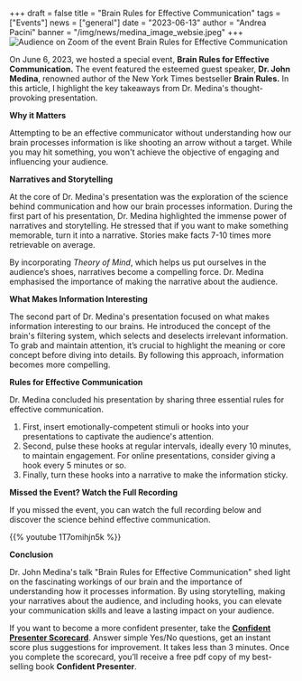 +++
draft = false
title = "Brain Rules for Effective Communication"
tags = ["Events"]
news = ["general"]
date = "2023-06-13"
author = "Andrea Pacini"
banner = "/img/news/medina_image_websie.jpeg"
+++
![Audience on Zoom of the event Brain Rules for Effective Communication](/img/news/medina_image_websie.jpeg)

On June 6, 2023, we hosted a special event, **Brain Rules for Effective Communication.** The event featured the esteemed guest speaker, **Dr. John Medina**, renowned author of the New York Times bestseller **Brain Rules.** In this article, I highlight the key takeaways from Dr. Medina's thought-provoking presentation.

**Why it Matters**

Attempting to be an effective communicator without understanding how our brain processes information is like shooting an arrow without a target. While you may hit something, you won't achieve the objective of engaging and influencing your audience.

**Narratives and Storytelling**

At the core of Dr. Medina's presentation was the exploration of the science behind communication and how our brain processes information. During the first part of his presentation, Dr. Medina highlighted the immense power of narratives and storytelling. He stressed that if you want to make something memorable, turn it into a narrative. Stories make facts 7-10 times more retrievable on average. 

By incorporating *Theory of Mind*, which helps us put ourselves in the audience’s shoes, narratives become a compelling force. Dr. Medina emphasised the importance of making the narrative about the audience.

**What Makes Information Interesting**

The second part of Dr. Medina's presentation focused on what makes information interesting to our brains. He introduced the concept of the brain's filtering system, which selects and deselects irrelevant information. To grab and maintain attention, it’s crucial to highlight the meaning or core concept before diving into details. By following this approach, information becomes more compelling.

**Rules for Effective Communication**

Dr. Medina concluded his presentation by sharing three essential rules for effective communication. 

1. First, insert emotionally-competent stimuli or hooks into your presentations to captivate the audience's attention. 
2. Second, pulse these hooks at regular intervals, ideally every 10 minutes, to maintain engagement. For online presentations, consider giving a hook every 5 minutes or so.
3. Finally, turn these hooks into a narrative to make the information sticky.

**Missed the Event? Watch the Full Recording**

If you missed the event, you can watch the full recording below and discover the science behind effective communication.

{{% youtube 1T7omihjn5k %}}

**Conclusion**

Dr. John Medina's talk "Brain Rules for Effective Communication" shed light on the fascinating workings of our brain and the importance of understanding how it processes information. By using storytelling, making your narratives about the audience, and including hooks, you can elevate your communication skills and leave a lasting impact on your audience. 

If you want to become a more confident presenter, take the **[Confident Presenter Scorecard](https://presentationscorecard.scoreapp.com/)**. Answer simple Yes/No questions, get an instant score plus suggestions for improvement. It takes less than 3 minutes. Once you complete the scorecard, you’ll receive a free pdf copy of my best-selling book **Confident Presenter**.